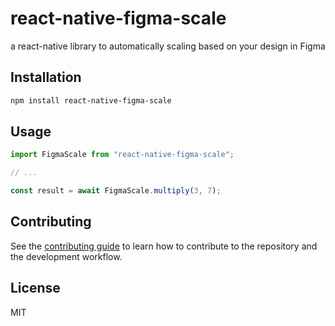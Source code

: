 # react-native-figma-scale

a react-native library to automatically scaling based on your design in Figma

## Installation

```sh
npm install react-native-figma-scale
```

## Usage

```js
import FigmaScale from "react-native-figma-scale";

// ...

const result = await FigmaScale.multiply(3, 7);
```

## Contributing

See the [contributing guide](CONTRIBUTING.md) to learn how to contribute to the repository and the development workflow.

## License

MIT
